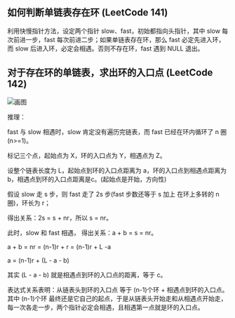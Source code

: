 ## 如何判断单链表存在环 (LeetCode 141)

利用快慢指针方法，设定两个指针 slow、fast，初始都指向头指针，其中 slow 每次前进一步，fast 每次前进二步；如果单链表存在环，那么 fast 必定先进入环，而 slow 后进入环，必定会相遇。否则不存在环，fast 遇到 NULL 退出。

## 对于存在环的单链表，求出环的入口点 (LeetCode 142)

![画图]()

推理：

fast 与 slow 相遇时，slow 肯定没有遍历完链表，而 fast 已经在环内循环了 n 圈(n>=1)。

标记三个点，起始点为 X，环的入口点为 Y，相遇点为 Z。

设整个链表长度为 L，起始点到环的入口点距离为 a，环的入口点到相遇点距离为 b，相遇点到环的入口点距离是c。(起始点是开始，方向性)

假设 slow 走 s 步，则 fast 走了 2s 步(fast 步数还等于 s 加上 在环上多转的 n 圈)，环长为 r；

得出关系：2s = s + nr，所以 s = nr。

此时，slow 和 fast 相遇， 得出关系：a + b = s = nr。

a + b = nr = (n-1)r + r = (n-1)r + L -a

a = (n-1)r + (L - a - b)

其实 (L - a - b) 就是相遇点到环的入口点的距离，等于 c。

表达式关系表明：从链表头到环的入口点 等于 (n-1)个环 + 相遇点到环的入口点。其中 (n-1)个环 最终还是它自己的起点，于是从链表头开始走和从相遇点开始走，
每一次各走一步，两个指针必定会相遇，且相遇第一点就是环的入口点。


